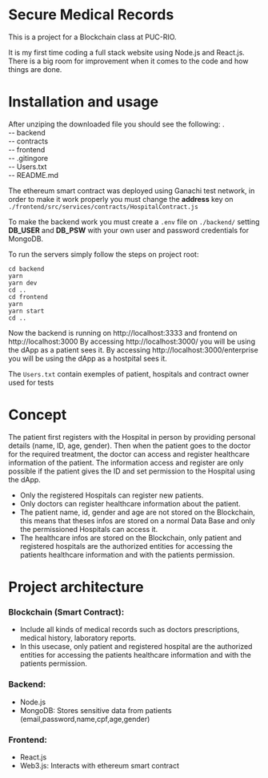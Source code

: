 # Secure Medical Records
This is a project for a Blockchain class at PUC-RIO.

It is my first time coding a full stack website using Node.js and React.js. There is a big room for improvement when it comes to the code and how things are done.

# Installation and usage
After unziping the downloaded file you should see the following:
.  
-- backend  
-- contracts  
-- frontend  
-- .gitingore  
-- Users.txt  
-- README.md  

The ethereum smart contract was deployed using Ganachi test network, in order to make it work properly you must change the **address** key on ``` ./frontend/src/services/contracts/HospitalContract.js```

To make the backend work you must create a ```.env``` file on ```./backend/``` setting **DB_USER** and **DB_PSW** with your own user and password credentials for MongoDB.

To run the servers simply follow the steps on project root:
```
cd backend  
yarn  
yarn dev  
cd ..  
cd frontend  
yarn  
yarn start  
cd ..  
```

Now the backend is running on http://localhost:3333 and frontend on http://localhost:3000
By accessing http://localhost:3000/ you will be using the dApp as a patient sees it.
By accessing http://localhost:3000/enterprise you will be using the dApp as a hostpital sees it.

The ```Users.txt``` contain exemples of patient, hospitals and contract owner used for tests

# Concept
The patient first registers with the Hospital in person by providing personal details (name, ID, age, gender).
Then when the patient goes to the doctor for the required treatment, the doctor can access and register healthcare information of the patient. The information access and register are only possible if the patient gives the ID and set permission to the Hospital using the dApp.

- Only the registered Hospitals can register new patients.
- Only doctors can register healthcare information about the patient.
- The patient name, id, gender and age are not stored on the Blockchain, this means that
theses infos are stored on a normal Data Base and only the permissioned Hospitals can access it.
- The healthcare infos are stored on the Blockchain, only patient and registered hospitals 
are the authorized entities for accessing the patients healthcare information and with the patients permission.

# Project architecture
### Blockchain (Smart Contract):
- Include all kinds of medical records such as doctors prescriptions, medical history, laboratory reports.
- In this usecase, only patient and registered hospital are the authorized entities for 
accessing the patients healthcare information and with the patients permission.

### Backend:
- Node.js
- MongoDB: Stores sensitive data from patients (email,password,name,cpf,age,gender)

### Frontend:
- React.js
- Web3.js: Interacts with ethereum smart contract